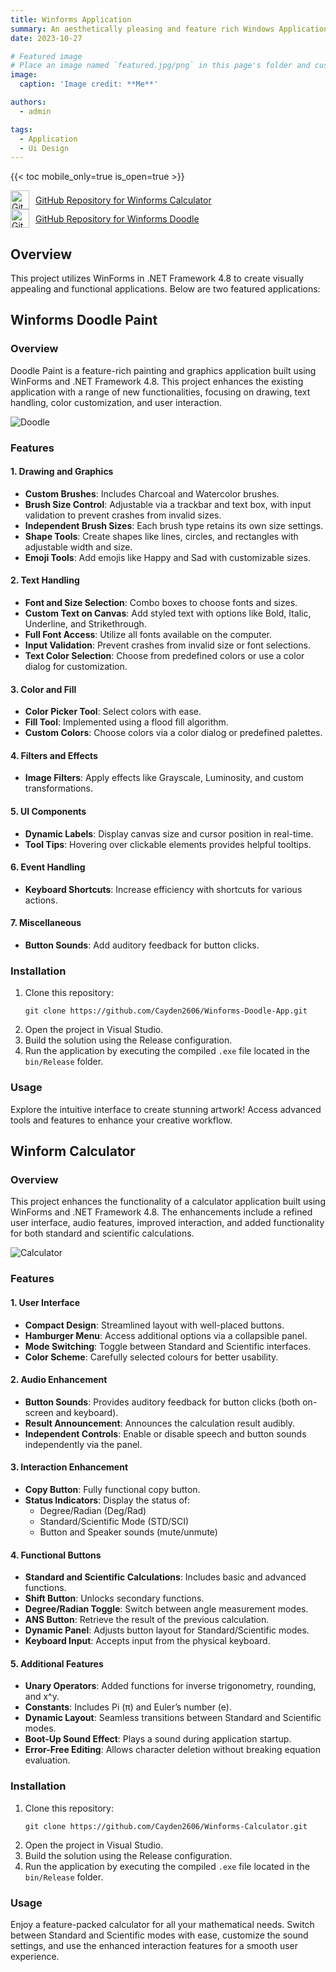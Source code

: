 ```yaml
---
title: Winforms Application
summary: An aesthetically pleasing and feature rich Windows Application.
date: 2023-10-27

# Featured image
# Place an image named `featured.jpg/png` in this page's folder and customize its options here.
image:
  caption: 'Image credit: **Me**'

authors:
  - admin

tags:
  - Application
  - Ui Design
---
```


{{< toc mobile_only=true is_open=true >}}

<a href="https://github.com/Cayden2606/Winforms-Calculator" style="display: flex; align-items: center;" target="_blank">
  <img src="https://github.githubassets.com/images/modules/logos_page/GitHub-Mark.png" alt="GitHub Logo" style="width: 30px; margin-right: 10px;">
  GitHub Repository for Winforms Calculator
</a>

<a href="https://github.com/Cayden2606/Winforms-Doodle-App" style="display: flex; align-items: center;" target="_blank">
  <img src="https://github.githubassets.com/images/modules/logos_page/GitHub-Mark.png" alt="GitHub Logo" style="width: 30px; margin-right: 10px;">
  GitHub Repository for Winforms Doodle
</a>


## Overview

This project utilizes WinForms in .NET Framework 4.8 to create visually appealing and functional applications. Below are two featured applications:

## Winforms Doodle Paint 

### Overview
Doodle Paint is a feature-rich painting and graphics application built using WinForms and .NET Framework 4.8. This project enhances the existing application with a range of new functionalities, focusing on drawing, text handling, color customization, and user interaction.

![Doodle](https://github.com/Cayden2606/Winforms-Doodle-App/raw/main/Paint.png)

### Features

#### 1. Drawing and Graphics
- **Custom Brushes**: Includes Charcoal and Watercolor brushes.
- **Brush Size Control**: Adjustable via a trackbar and text box, with input validation to prevent crashes from invalid sizes.
- **Independent Brush Sizes**: Each brush type retains its own size settings.
- **Shape Tools**: Create shapes like lines, circles, and rectangles with adjustable width and size.
- **Emoji Tools**: Add emojis like Happy and Sad with customizable sizes.

#### 2. Text Handling
- **Font and Size Selection**: Combo boxes to choose fonts and sizes.
- **Custom Text on Canvas**: Add styled text with options like Bold, Italic, Underline, and Strikethrough.
- **Full Font Access**: Utilize all fonts available on the computer.
- **Input Validation**: Prevent crashes from invalid size or font selections.
- **Text Color Selection**: Choose from predefined colors or use a color dialog for customization.

#### 3. Color and Fill
- **Color Picker Tool**: Select colors with ease.
- **Fill Tool**: Implemented using a flood fill algorithm.
- **Custom Colors**: Choose colors via a color dialog or predefined palettes.

#### 4. Filters and Effects
- **Image Filters**: Apply effects like Grayscale, Luminosity, and custom transformations.

#### 5. UI Components
- **Dynamic Labels**: Display canvas size and cursor position in real-time.
- **Tool Tips**: Hovering over clickable elements provides helpful tooltips.

#### 6. Event Handling
- **Keyboard Shortcuts**: Increase efficiency with shortcuts for various actions.

#### 7. Miscellaneous
- **Button Sounds**: Add auditory feedback for button clicks.

### Installation
1. Clone this repository:
   ```
   git clone https://github.com/Cayden2606/Winforms-Doodle-App.git
   ```
2. Open the project in Visual Studio.
3. Build the solution using the Release configuration.
4. Run the application by executing the compiled `.exe` file located in the `bin/Release` folder.

### Usage
Explore the intuitive interface to create stunning artwork! Access advanced tools and features to enhance your creative workflow.

## Winform Calculator 

### Overview
This project enhances the functionality of a calculator application built using WinForms and .NET Framework 4.8. The enhancements include a refined user interface, audio features, improved interaction, and added functionality for both standard and scientific calculations.

![Calculator](https://github.com/Cayden2606/Winforms-Calculator/raw/master/Calculator.png)

### Features

#### 1. User Interface
- **Compact Design**: Streamlined layout with well-placed buttons.
- **Hamburger Menu**: Access additional options via a collapsible panel.
- **Mode Switching**: Toggle between Standard and Scientific interfaces.
- **Color Scheme**: Carefully selected colours for better usability.

#### 2. Audio Enhancement
- **Button Sounds**: Provides auditory feedback for button clicks (both on-screen and keyboard).
- **Result Announcement**: Announces the calculation result audibly.
- **Independent Controls**: Enable or disable speech and button sounds independently via the panel.

#### 3. Interaction Enhancement
- **Copy Button**: Fully functional copy button.
- **Status Indicators**: Display the status of:
  - Degree/Radian (Deg/Rad)
  - Standard/Scientific Mode (STD/SCI)
  - Button and Speaker sounds (mute/unmute)

#### 4. Functional Buttons
- **Standard and Scientific Calculations**: Includes basic and advanced functions.
- **Shift Button**: Unlocks secondary functions.
- **Degree/Radian Toggle**: Switch between angle measurement modes.
- **ANS Button**: Retrieve the result of the previous calculation.
- **Dynamic Panel**: Adjusts button layout for Standard/Scientific modes.
- **Keyboard Input**: Accepts input from the physical keyboard.

#### 5. Additional Features
- **Unary Operators**: Added functions for inverse trigonometry, rounding, and x^y.
- **Constants**: Includes Pi (π) and Euler’s number (e).
- **Dynamic Layout**: Seamless transitions between Standard and Scientific modes.
- **Boot-Up Sound Effect**: Plays a sound during application startup.
- **Error-Free Editing**: Allows character deletion without breaking equation evaluation.

### Installation
1. Clone this repository:
   ```
   git clone https://github.com/Cayden2606/Winforms-Calculator.git
   ```
2. Open the project in Visual Studio.
3. Build the solution using the Release configuration.
4. Run the application by executing the compiled `.exe` file located in the `bin/Release` folder.

### Usage
Enjoy a feature-packed calculator for all your mathematical needs. Switch between Standard and Scientific modes with ease, customize the sound settings, and use the enhanced interaction features for a smooth user experience.



